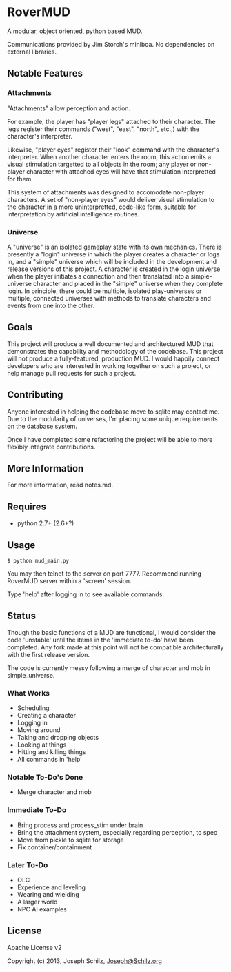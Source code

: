 RoverMUD
========

A modular, object oriented, python based MUD.

Communications provided by Jim Storch's miniboa. No dependencies on external libraries.

Notable Features
----------------

### Attachments
"Attachments" allow perception and action.

For example, the player has "player legs" attached to their character. The legs register their commands ("west", "east", "north", etc.,) with the character's interpreter.

Likewise, "player eyes" register their "look" command with the character's interpreter. When another character enters the room, this action emits a visual stimulation targetted to all objects in the room; any player or non-player character with attached eyes will have that stimulation interpretted for them.

This system of attachments was designed to accomodate non-player characters. A set of "non-player eyes" would deliver visual stimulation to the character in a more uninterpretted, code-like form, suitable for interpretation by artificial intelligence routines.

### Universe
A "universe" is an isolated gameplay state with its own mechanics. There is presently a "login" universe in which the player creates a character or logs in, and a "simple" universe which will be included in the development and release versions of this project. A character is created in the login universe when the player initiates a connection and then translated into a simple-universe character and placed in the "simple" universe when they complete login. In principle, there could be multiple, isolated play-universes or multiple, connected universes with methods to translate characters and events from one into the other.

Goals
-----

This project will produce a well documented and architectured MUD that demonstrates the capability and methodology of the codebase. This project will not produce a fully-featured, production MUD. I would happily connect developers who are interested in working together on such a project, or help manage pull requests for such a project.

Contributing
------------

Anyone interested in helping the codebase move to sqlite may contact me. Due to the modularity of universes, I'm placing some unique requirements on the database system.

Once I have completed some refactoring the project will be able to more flexibly integrate contributions.

More Information
----------------

For more information, read notes.md.

Requires
--------

* python 2.7+ (2.6+?)

Usage
-----

```
$ python mud_main.py
```
    
You may then telnet to the server on port 7777. Recommend running RoverMUD server within a 'screen' session.

Type 'help' after logging in to see available commands.


Status
------

Though the basic functions of a MUD are functional, I would consider the code 'unstable' until the items in the 'immediate to-do' have been completed. Any fork made at this point will not be compatible architecturally with the first release version.

The code is currently messy following a merge of character and mob in simple_universe.

### What Works

* Scheduling
* Creating a character
* Logging in
* Moving around
* Taking and dropping objects
* Looking at things
* Hitting and killing things
* All commands in 'help'

### Notable To-Do's Done

* Merge character and mob

### Immediate To-Do

* Bring process and process_stim under brain
* Bring the attachment system, especially regarding perception, to spec
* Move from pickle to sqlite for storage
* Fix container/containment

### Later To-Do

* OLC
* Experience and leveling
* Wearing and wielding
* A larger world
* NPC AI examples


License
-------

Apache License v2

Copyright (c) 2013, Joseph Schilz, Joseph@Schilz.org

